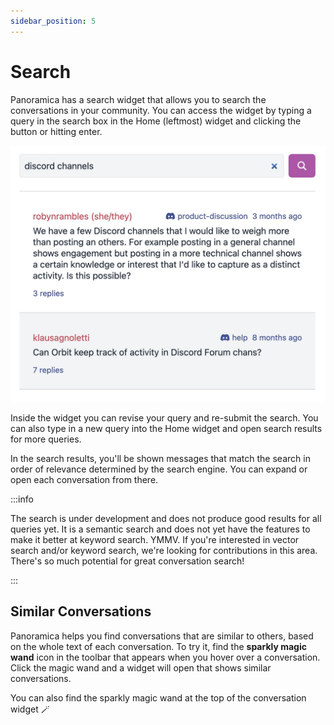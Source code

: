 ```yaml
---
sidebar_position: 5
---
```


# Search

Panoramica has a search widget that allows you to search the conversations in your community. You can access the widget by typing a query in the search box in the Home (leftmost) widget and clicking
the button or hitting enter.

![Search widget with 2 results](search-discord-channels.jpg)

Inside the widget you can revise your query and re-submit the search.
You can also type in a new query into the Home widget and open
search results for more queries.

In the search results, you'll be shown messages that match the search
in order of relevance determined by the search engine. You can expand or open each conversation from there.

:::info

The search is under development and does not produce good results
for all queries yet. It is a semantic search and does not yet have the features to make it better at keyword search. YMMV. If you're interested in vector search and/or keyword search, we're looking for contributions in this area. There's so much potential for great conversation search!

:::

## Similar Conversations

Panoramica helps you find conversations that are similar to others, based on the whole text of each conversation. To try it, find the **sparkly magic wand** icon in the toolbar that appears when you hover over a conversation. Click the magic wand and a widget will open that shows similar conversations.

You can also find the sparkly magic wand at the top of the conversation widget 🪄
